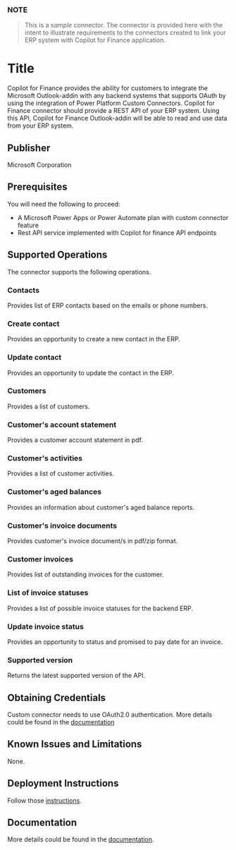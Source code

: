 
### NOTE
> This is a *sample* connector.  The connector is provided here with the intent to illustrate requirements to the connectors created to link your ERP system with Copilot for Finance application.

# Title
Copilot for Finance provides the ability for customers to integrate the Microsoft Outlook-addin with any backend systems that supports OAuth by using the integration of Power Platform Custom Connectors. Copilot for Finance connector should provide a REST API of your ERP system.  Using this API, Copilot for Finance Outlook-addin will be able to read and use data from your ERP system.

## Publisher
Microsoft Corporation ​

## Prerequisites
You will need the following to proceed:
- A Microsoft Power Apps or Power Automate plan with custom connector feature
- Rest API service implemented with Copilot for finance API endpoints

## Supported Operations
The connector supports the following operations.
### Contacts
Provides list of ERP contacts based on the emails or phone numbers.

### Create contact
Provides an opportunity to create a new contact in the ERP.

### Update contact
Provides an opportunity to update the contact in the ERP.

### Customers
Provides a list of customers.

### Customer's account statement
Provides a customer account statement in pdf.

### Customer's activities
Provides a list of customer activities.

### Customer's aged balances
Provides an information about customer's aged balance reports.

### Customer's invoice documents
Provides customer's invoice document/s in pdf/zip format.

### Customer invoices
Provides list of outstanding invoices for the customer.

### List of invoice statuses
Provides a list of possible invoice statuses for the backend ERP.

### Update invoice status
Provides an opportunity to status and promised to pay date for an invoice.

### Supported version
Returns the latest supported version of the API.

## Obtaining Credentials
Custom connector needs to use OAuth2.0 authentication. More details could be found in the [documentation](https://learn.microsoft.com/en-us/copilot/finance/get-started/custom%20connectors/define-openapi-definition#review-authentication-type)

## Known Issues and Limitations
None.

## Deployment Instructions
Follow those [instructions](https://learn.microsoft.com/en-us/copilot/finance/get-started/custom%20connectors/define-openapi-definition).

## Documentation
More details could be found in the [documentation](https://learn.microsoft.com/en-us/copilot/finance/get-started/custom%20connectors/overview-custom-connectors).
